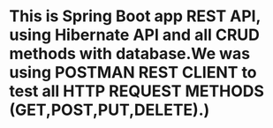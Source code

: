 # This is Spring Boot app REST API, using Hibernate API and all CRUD methods with database.We was using POSTMAN REST CLIENT to test all HTTP REQUEST METHODS (GET,POST,PUT,DELETE).)

